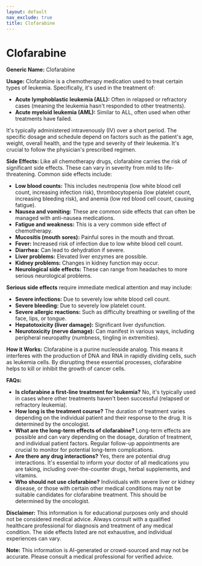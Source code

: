 ```yaml
---
layout: default
nav_exclude: true
title: Clofarabine
---
```


# Clofarabine

**Generic Name:** Clofarabine

**Usage:** Clofarabine is a chemotherapy medication used to treat certain types of leukemia. Specifically, it's used in the treatment of:

* **Acute lymphoblastic leukemia (ALL):**  Often in relapsed or refractory cases (meaning the leukemia hasn't responded to other treatments).
* **Acute myeloid leukemia (AML):**  Similar to ALL, often used when other treatments have failed.

It's typically administered intravenously (IV) over a short period. The specific dosage and schedule depend on factors such as the patient's age, weight, overall health, and the type and severity of their leukemia.  It's crucial to follow the physician's prescribed regimen.

**Side Effects:**  Like all chemotherapy drugs, clofarabine carries the risk of significant side effects. These can vary in severity from mild to life-threatening.  Common side effects include:

* **Low blood counts:**  This includes neutropenia (low white blood cell count, increasing infection risk), thrombocytopenia (low platelet count, increasing bleeding risk), and anemia (low red blood cell count, causing fatigue).
* **Nausea and vomiting:**  These are common side effects that can often be managed with anti-nausea medications.
* **Fatigue and weakness:**  This is a very common side effect of chemotherapy.
* **Mucositis (mouth sores):**  Painful sores in the mouth and throat.
* **Fever:**  Increased risk of infection due to low white blood cell count.
* **Diarrhea:**  Can lead to dehydration if severe.
* **Liver problems:**  Elevated liver enzymes are possible.
* **Kidney problems:**  Changes in kidney function may occur.
* **Neurological side effects:**  These can range from headaches to more serious neurological problems.


**Serious side effects** require immediate medical attention and may include:

* **Severe infections:**  Due to severely low white blood cell count.
* **Severe bleeding:** Due to severely low platelet count.
* **Severe allergic reactions:**  Such as difficulty breathing or swelling of the face, lips, or tongue.
* **Hepatotoxicity (liver damage):**  Significant liver dysfunction.
* **Neurotoxicity (nerve damage):**  Can manifest in various ways, including peripheral neuropathy (numbness, tingling in extremities).


**How it Works:** Clofarabine is a purine nucleoside analog.  This means it interferes with the production of DNA and RNA in rapidly dividing cells, such as leukemia cells.  By disrupting these essential processes, clofarabine helps to kill or inhibit the growth of cancer cells.


**FAQs:**

* **Is clofarabine a first-line treatment for leukemia?** No, it's typically used in cases where other treatments haven't been successful (relapsed or refractory leukemia).
* **How long is the treatment course?** The duration of treatment varies depending on the individual patient and their response to the drug.  It is determined by the oncologist.
* **What are the long-term effects of clofarabine?**  Long-term effects are possible and can vary depending on the dosage, duration of treatment, and individual patient factors. Regular follow-up appointments are crucial to monitor for potential long-term complications.
* **Are there any drug interactions?** Yes, there are potential drug interactions. It's essential to inform your doctor of all medications you are taking, including over-the-counter drugs, herbal supplements, and vitamins.
* **Who should not use clofarabine?**  Individuals with severe liver or kidney disease, or those with certain other medical conditions may not be suitable candidates for clofarabine treatment.  This should be determined by the oncologist.


**Disclaimer:** This information is for educational purposes only and should not be considered medical advice.  Always consult with a qualified healthcare professional for diagnosis and treatment of any medical condition.  The side effects listed are not exhaustive, and individual experiences can vary.


**Note:** This information is AI-generated or crowd-sourced and may not be accurate. Please consult a medical professional for verified advice.